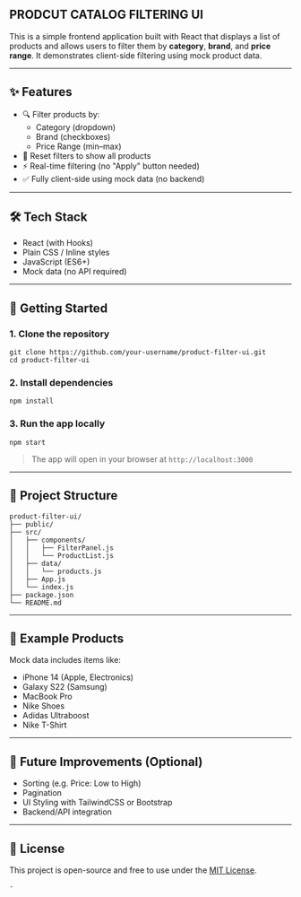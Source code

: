 ## PRODCUT CATALOG FILTERING UI 

This is a simple frontend application built with React that displays a list of products and allows users to filter them by **category**, **brand**, and **price range**. It demonstrates client-side filtering using mock product data.

---

## ✨ Features

- 🔍 Filter products by:
  - Category (dropdown)
  - Brand (checkboxes)
  - Price Range (min–max)
- 🔄 Reset filters to show all products
- ⚡ Real-time filtering (no "Apply" button needed)
- ✅ Fully client-side using mock data (no backend)

---

## 🛠️ Tech Stack

- React (with Hooks)
- Plain CSS / Inline styles
- JavaScript (ES6+)
- Mock data (no API required)

---

## 🚀 Getting Started

### 1. Clone the repository

```
git clone https://github.com/your-username/product-filter-ui.git
cd product-filter-ui
````

### 2. Install dependencies

```
npm install
```

### 3. Run the app locally

```
npm start
```

> The app will open in your browser at `http://localhost:3000`

---

## 📁 Project Structure

```
product-filter-ui/
├── public/
├── src/
│   ├── components/
│   │   ├── FilterPanel.js
│   │   └── ProductList.js
│   ├── data/
│   │   └── products.js
│   ├── App.js
│   └── index.js
├── package.json
└── README.md
```

---

## 🧪 Example Products

Mock data includes items like:

* iPhone 14 (Apple, Electronics)
* Galaxy S22 (Samsung)
* MacBook Pro
* Nike Shoes
* Adidas Ultraboost
* Nike T-Shirt

---

## 🧰 Future Improvements (Optional)

* Sorting (e.g. Price: Low to High)
* Pagination
* UI Styling with TailwindCSS or Bootstrap
* Backend/API integration

---

## 📄 License

This project is open-source and free to use under the [MIT License](LICENSE).

```
-

